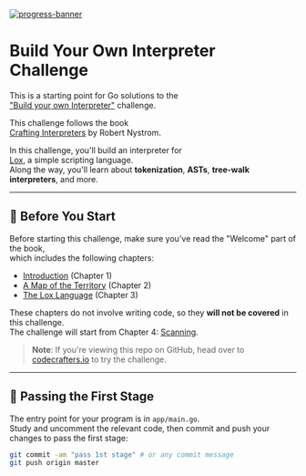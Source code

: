 [![progress-banner](https://backend.codecrafters.io/progress/interpreter/026fd29c-4266-4eb9-93b4-d1b265486f8a)](https://app.codecrafters.io/users/codecrafters-bot?r=2qF)

# Build Your Own Interpreter Challenge

This is a starting point for Go solutions to the  
["Build your own Interpreter"](https://app.codecrafters.io/courses/interpreter/overview) challenge.

This challenge follows the book  
[Crafting Interpreters](https://craftinginterpreters.com/) by Robert Nystrom.

In this challenge, you'll build an interpreter for  
[Lox](https://craftinginterpreters.com/the-lox-language.html), a simple scripting language.  
Along the way, you'll learn about **tokenization**, **ASTs**, **tree-walk interpreters**, and more.

---

## 📖 Before You Start

Before starting this challenge, make sure you've read the "Welcome" part of the book,  
which includes the following chapters:

- [Introduction](https://craftinginterpreters.com/introduction.html) (Chapter 1)  
- [A Map of the Territory](https://craftinginterpreters.com/a-map-of-the-territory.html) (Chapter 2)  
- [The Lox Language](https://craftinginterpreters.com/the-lox-language.html) (Chapter 3)  

These chapters do not involve writing code, so they **will not be covered** in this challenge.  
The challenge will start from Chapter 4: [Scanning](https://craftinginterpreters.com/scanning.html).

> **Note**: If you're viewing this repo on GitHub, head over to [codecrafters.io](https://codecrafters.io) to try the challenge.

---

## 🚀 Passing the First Stage

The entry point for your program is in `app/main.go`.  
Study and uncomment the relevant code, then commit and push your changes to pass the first stage:

```sh
git commit -am "pass 1st stage" # or any commit message
git push origin master
